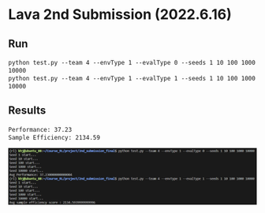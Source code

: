 # Lava 2nd Submission (2022.6.16)

## Run
```
python test.py --team 4 --envType 1 --evalType 0 --seeds 1 10 100 1000 10000
python test.py --team 4 --envType 1 --evalType 1 --seeds 1 10 100 1000 10000
```

## Results
```
Performance: 37.23
Sample Efficiency: 2134.59
```

![Team4](results.PNG)
